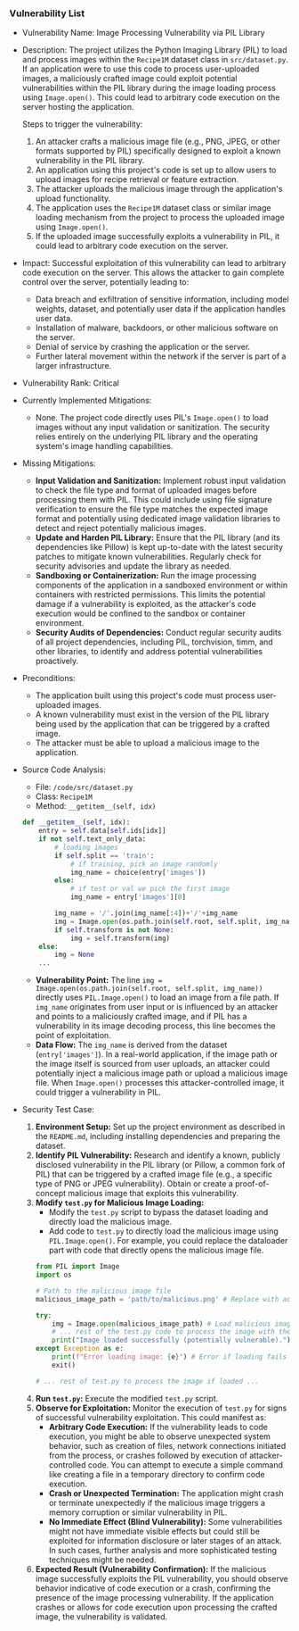 ### Vulnerability List

- Vulnerability Name: Image Processing Vulnerability via PIL Library

- Description:
    The project utilizes the Python Imaging Library (PIL) to load and process images within the `Recipe1M` dataset class in `src/dataset.py`. If an application were to use this code to process user-uploaded images, a maliciously crafted image could exploit potential vulnerabilities within the PIL library during the image loading process using `Image.open()`. This could lead to arbitrary code execution on the server hosting the application.

    Steps to trigger the vulnerability:
    1. An attacker crafts a malicious image file (e.g., PNG, JPEG, or other formats supported by PIL) specifically designed to exploit a known vulnerability in the PIL library.
    2. An application using this project's code is set up to allow users to upload images for recipe retrieval or feature extraction.
    3. The attacker uploads the malicious image through the application's upload functionality.
    4. The application uses the `Recipe1M` dataset class or similar image loading mechanism from the project to process the uploaded image using `Image.open()`.
    5. If the uploaded image successfully exploits a vulnerability in PIL, it could lead to arbitrary code execution on the server.

- Impact:
    Successful exploitation of this vulnerability can lead to arbitrary code execution on the server. This allows the attacker to gain complete control over the server, potentially leading to:
    - Data breach and exfiltration of sensitive information, including model weights, dataset, and potentially user data if the application handles user data.
    - Installation of malware, backdoors, or other malicious software on the server.
    - Denial of service by crashing the application or the server.
    - Further lateral movement within the network if the server is part of a larger infrastructure.

- Vulnerability Rank: Critical

- Currently Implemented Mitigations:
    - None. The project code directly uses PIL's `Image.open()` to load images without any input validation or sanitization. The security relies entirely on the underlying PIL library and the operating system's image handling capabilities.

- Missing Mitigations:
    - **Input Validation and Sanitization:** Implement robust input validation to check the file type and format of uploaded images before processing them with PIL. This could include using file signature verification to ensure the file type matches the expected image format and potentially using dedicated image validation libraries to detect and reject potentially malicious images.
    - **Update and Harden PIL Library:** Ensure that the PIL library (and its dependencies like Pillow) is kept up-to-date with the latest security patches to mitigate known vulnerabilities. Regularly check for security advisories and update the library as needed.
    - **Sandboxing or Containerization:** Run the image processing components of the application in a sandboxed environment or within containers with restricted permissions. This limits the potential damage if a vulnerability is exploited, as the attacker's code execution would be confined to the sandbox or container environment.
    - **Security Audits of Dependencies:** Conduct regular security audits of all project dependencies, including PIL, torchvision, timm, and other libraries, to identify and address potential vulnerabilities proactively.

- Preconditions:
    - The application built using this project's code must process user-uploaded images.
    - A known vulnerability must exist in the version of the PIL library being used by the application that can be triggered by a crafted image.
    - The attacker must be able to upload a malicious image to the application.

- Source Code Analysis:
    - File: `/code/src/dataset.py`
    - Class: `Recipe1M`
    - Method: `__getitem__(self, idx)`
    ```python
    def __getitem__(self, idx):
        entry = self.data[self.ids[idx]]
        if not self.text_only_data:
            # loading images
            if self.split == 'train':
                # if training, pick an image randomly
                img_name = choice(entry['images'])
            else:
                # if test or val we pick the first image
                img_name = entry['images'][0]

            img_name = '/'.join(img_name[:4])+'/'+img_name
            img = Image.open(os.path.join(self.root, self.split, img_name)) # Vulnerable line
            if self.transform is not None:
                img = self.transform(img)
        else:
            img = None
        ...
    ```
    - **Vulnerability Point:** The line `img = Image.open(os.path.join(self.root, self.split, img_name))` directly uses `PIL.Image.open()` to load an image from a file path. If `img_name` originates from user input or is influenced by an attacker and points to a maliciously crafted image, and if PIL has a vulnerability in its image decoding process, this line becomes the point of exploitation.
    - **Data Flow:** The `img_name` is derived from the dataset (`entry['images']`). In a real-world application, if the image path or the image itself is sourced from user uploads, an attacker could potentially inject a malicious image path or upload a malicious image file. When `Image.open()` processes this attacker-controlled image, it could trigger a vulnerability in PIL.

- Security Test Case:
    1. **Environment Setup:** Set up the project environment as described in the `README.md`, including installing dependencies and preparing the dataset.
    2. **Identify PIL Vulnerability:** Research and identify a known, publicly disclosed vulnerability in the PIL library (or Pillow, a common fork of PIL) that can be triggered by a crafted image file (e.g., a specific type of PNG or JPEG vulnerability). Obtain or create a proof-of-concept malicious image that exploits this vulnerability.
    3. **Modify `test.py` for Malicious Image Loading:**
        - Modify the `test.py` script to bypass the dataset loading and directly load the malicious image.
        - Add code to `test.py` to directly load the malicious image using `PIL.Image.open()`. For example, you could replace the dataloader part with code that directly opens the malicious image file.
        ```python
        from PIL import Image
        import os

        # Path to the malicious image file
        malicious_image_path = 'path/to/malicious.png' # Replace with actual path

        try:
            img = Image.open(malicious_image_path) # Load malicious image directly
            # ... rest of the test.py code to process the image with the model ...
            print("Image loaded successfully (potentially vulnerable).") # Indicate image loading
        except Exception as e:
            print(f"Error loading image: {e}") # Error if loading fails (not necessarily vulnerability)
            exit()

        # ... rest of test.py to process the image if loaded ...
        ```
    4. **Run `test.py`:** Execute the modified `test.py` script.
    5. **Observe for Exploitation:** Monitor the execution of `test.py` for signs of successful vulnerability exploitation. This could manifest as:
        - **Arbitrary Code Execution:** If the vulnerability leads to code execution, you might be able to observe unexpected system behavior, such as creation of files, network connections initiated from the process, or crashes followed by execution of attacker-controlled code. You can attempt to execute a simple command like creating a file in a temporary directory to confirm code execution.
        - **Crash or Unexpected Termination:** The application might crash or terminate unexpectedly if the malicious image triggers a memory corruption or similar vulnerability in PIL.
        - **No Immediate Effect (Blind Vulnerability):** Some vulnerabilities might not have immediate visible effects but could still be exploited for information disclosure or later stages of an attack. In such cases, further analysis and more sophisticated testing techniques might be needed.
    6. **Expected Result (Vulnerability Confirmation):** If the malicious image successfully exploits the PIL vulnerability, you should observe behavior indicative of code execution or a crash, confirming the presence of the image processing vulnerability. If the application crashes or allows for code execution upon processing the crafted image, the vulnerability is validated.